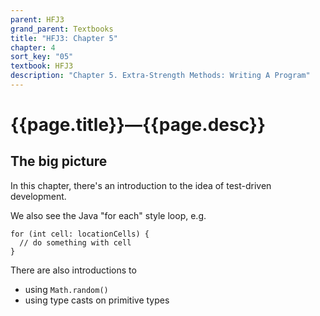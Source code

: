 ```yaml
---
parent: HFJ3
grand_parent: Textbooks
title: "HFJ3: Chapter 5"
chapter: 4
sort_key: "05"
textbook: HFJ3
description: "Chapter 5. Extra-Strength Methods: Writing A Program"
---
```


# {{page.title}}—{{page.desc}}

## The big picture

In this chapter, there's an introduction to the idea of test-driven development.

We also see the Java "for each" style loop, e.g.

```
for (int cell: locationCells) {
  // do something with cell
}
```

There are also introductions to 
* using `Math.random()`
* using type casts on primitive types
